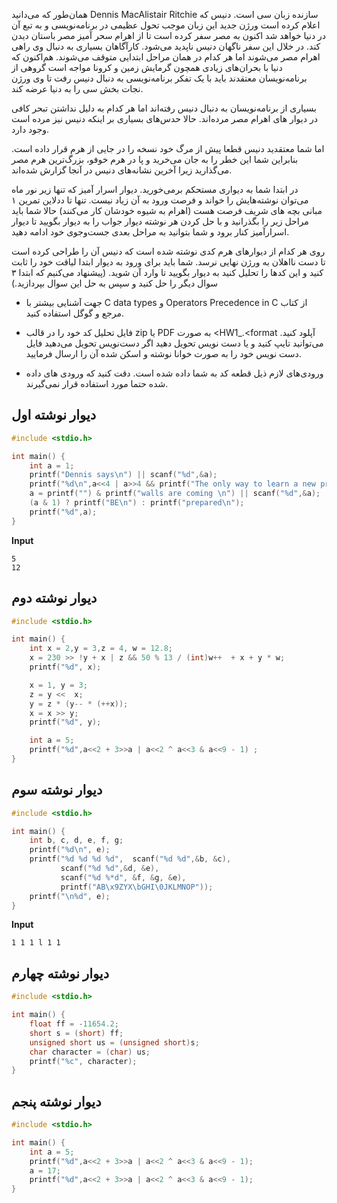 همان‌طور که می‌دانید Dennis MacAlistair Ritchie سازنده زبان سی است. دنیس که اعلام کرده است ورژن جدید این زبان موجب تحول عظیمی در برنامه‌نویسی و به تبع آن در دنیا خواهد شد اکنون به مصر سفر کرده است تا از اهرام سحر آمیز مصر باستان دیدن کند. در خلال این سفر ناگهان دنیس ناپدید می‌شود. کارآگاهان بسیاری به دنبال وی راهی اهرام مصر می‌شوند اما هر کدام در همان مراحل ابتدایی متوقف می‌شوند. هم‌اکنون که دنیا با بحران‌های زیادی همچون گرمایش زمین و کرونا مواجه است گروهی از برنامه‌نویسان معتقدند باید با یک تفکر برنامه‌نویسی به دنبال دنیس رفت تا وی ورژن نجات بخش سی را به دنیا عرضه کند.

بسیاری از برنامه‌نویسان به دنبال دنیس رفته‌اند اما هر کدام به دلیل نداشتن تبحر کافی در دیوار های اهرام مصر مرده‌اند. حالا حدس‌های بسیاری بر اینکه دنیس نیز مرده است وجود دارد.

اما شما معتقدید دنیس قطعا پیش از مرگ خود نسخه را در جایی از هرم قرار داده است. بنابراین شما این خطر را به جان می‌خرید و پا در هرم خوفو، بزرگ‌‌ترین هرم مصر می‌گذارید زیرا آخرین نشانه‌های دنیس در آنجا گزارش شده‌اند. 

در ابتدا شما به دیواری مستحکم برمی‌خورید. دیوار اسرار آمیز که تنها زیر نور ماه می‌توان نوشته‌هایش را خواند و فرصت ورود به آن زیاد نیست. تنها تا ددلاین تمرین ۱ مبانی بچه های شریف فرصت هست (اهرام به شیوه خودشان کار می‌کنند) حالا شما باید مراحل زیر را بگذرانید و با حل کردن هر نوشته دیوار جواب را به دیوار بگویید تا دیوار اسرارآمیز کنار برود و شما بتوانید به مراحل بعدی جست‌وجوی خود ادامه دهید.

روی هر کدام از دیوارهای هرم کدی نوشته شده است که دنیس آن را طراحی کرده است  تا دست نااهلان به ورژن نهایی نرسد. شما باید برای ورود به دیوار ابتدا لیاقت خود را ثابت کنید و این کدها را تحلیل کنید به دیوار بگویید تا وارد آن شوید. (پیشنهاد می‌کنیم که ابتدا ۳ سوال دیگر را حل کنید و سپس به حل این سوال بپردازید.)
+ جهت آشنایی بیشتر با C data types و Operators Precedence in C از کتاب مرجع و گوگل استفاده کنید. 

*  فایل تحلیل کد خود را در قالب   zip یا PDF به صورت <HW1_<your-student-number>.<format آپلود کنید. می‌توانید تایپ کنید و یا دست نویس تحویل دهید اگر دست‌نویس تحویل می‌دهید فایل دست نویس خود را به صورت خوانا نوشته و اسکن شده آن را ارسال فرمایید.

* ورودی‌های لازم ذیل قطعه کد به شما داده شده است. دقت کنید که ورودی های داده شده حتما مورد استفاده قرار نمی‌گیرند.

## دیوار نوشته اول

```c
#include <stdio.h>

int main() {
    int a = 1;
    printf("Dennis says\n") || scanf("%d",&a);
    printf("%d\n",a<<4 | a>>4 && printf("The only way to learn a new programming language is by writing programs in it?\n"));
    a = printf("") & printf("walls are coming \n") || scanf("%d",&a);
    (a & 1) ? printf("BE\n") : printf("prepared\n");
    printf("%d",a);
}
```

**Input**
``` 
5
12
``` 

## دیوار نوشته دوم 
```c
#include <stdio.h>

int main() {
    int x = 2,y = 3,z = 4, w = 12.8;
    x = 230 >> !y + x | z && 50 % 13 / (int)w++  + x + y * w;
    printf("%d", x);

    x = 1, y = 3;
    z = y <<  x;
    y = z * (y-- * (++x));
    x = x >> y;
    printf("%d", y);

    int a = 5;
    printf("%d",a<<2 + 3>>a | a<<2 ^ a<<3 & a<<9 - 1) ;
}
```

## دیوار نوشته سوم 
```c
#include <stdio.h>

int main() {
    int b, c, d, e, f, g;
    printf("%d\n", e);
    printf("%d %d %d %d",  scanf("%d %d",&b, &c),
           scanf("%d %d",&d, &e),
           scanf("%d %*d", &f, &g, &e),
           printf("AB\x9ZYX\bGHI\0JKLMNOP"));
    printf("\n%d", e);
}

```

**Input**
``` 
1 1 1 l 1 1
``` 

## دیوار نوشته چهارم
```c
#include <stdio.h>

int main() {
    float ff = -11654.2;
    short s = (short) ff;
    unsigned short us = (unsigned short)s;
    char character = (char) us;
    printf("%c", character);
}
```

## دیوار نوشته پنجم
```c
#include <stdio.h>

int main() {
    int a = 5;
    printf("%d",a<<2 + 3>>a | a<<2 ^ a<<3 & a<<9 - 1);
    a = 17;
    printf("%d",a<<2 + 3>>a | a<<2 ^ a<<3 & a<<9 - 1);
}
```